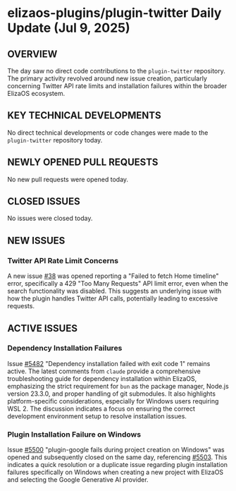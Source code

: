 # elizaos-plugins/plugin-twitter Daily Update (Jul 9, 2025)
## OVERVIEW 
The day saw no direct code contributions to the `plugin-twitter` repository. The primary activity revolved around new issue creation, particularly concerning Twitter API rate limits and installation failures within the broader ElizaOS ecosystem.

## KEY TECHNICAL DEVELOPMENTS
No direct technical developments or code changes were made to the `plugin-twitter` repository today.

## NEWLY OPENED PULL REQUESTS
No new pull requests were opened today.

## CLOSED ISSUES
No issues were closed today.

## NEW ISSUES
### Twitter API Rate Limit Concerns
A new issue [#38](https://github.com/elizaos-plugins/plugin-twitter/issues/38) was opened reporting a "Failed to fetch Home timeline" error, specifically a 429 "Too Many Requests" API limit error, even when the search functionality was disabled. This suggests an underlying issue with how the plugin handles Twitter API calls, potentially leading to excessive requests.

## ACTIVE ISSUES
### Dependency Installation Failures
Issue [#5482](https://github.com/elizaos-plugins/plugin-twitter/issues/5482) "Dependency installation failed with exit code 1" remains active. The latest comments from `claude` provide a comprehensive troubleshooting guide for dependency installation within ElizaOS, emphasizing the strict requirement for `bun` as the package manager, Node.js version 23.3.0, and proper handling of git submodules. It also highlights platform-specific considerations, especially for Windows users requiring WSL 2. The discussion indicates a focus on ensuring the correct development environment setup to resolve installation issues.

### Plugin Installation Failure on Windows
Issue [#5500](https://github.com/elizaos-plugins/plugin-twitter/issues/5500) "plugin-google fails during project creation on Windows" was opened and subsequently closed on the same day, referencing [#5503](https://github.com/elizaos-plugins/plugin-twitter/issues/5503). This indicates a quick resolution or a duplicate issue regarding plugin installation failures specifically on Windows when creating a new project with ElizaOS and selecting the Google Generative AI provider.